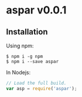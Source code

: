 # aspar v0.0.1

## Installation

Using npm:
```shell
$ npm i -g npm
$ npm i --save aspar
```

In Nodejs:
```js
// Load the full build.
var asp = require('aspar');
```